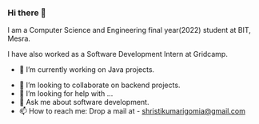### Hi there 👋
I am a Computer Science and Engineering final year(2022) student at BIT, Mesra.

I have also worked as a Software Development Intern at Gridcamp.

- 🔭 I’m currently working on Java projects.
<!-- - 🌱 I’m currently learning  framework. -->
- 👯 I’m looking to collaborate on backend projects.
- 🤔 I’m looking for help with ...
- 💬 Ask me about software development.
- 📫 How to reach me: Drop a mail at - shristikumarigomia@gmail.com


